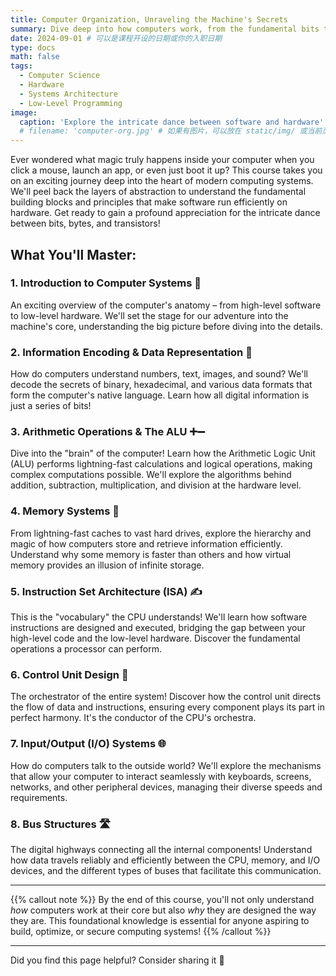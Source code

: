 ```yaml
---
title: Computer Organization, Unraveling the Machine's Secrets
summary: Dive deep into how computers work, from the fundamental bits to complex systems architecture.
date: 2024-09-01 # 可以是课程开设的日期或你的入职日期
type: docs
math: false
tags:
  - Computer Science
  - Hardware
  - Systems Architecture
  - Low-Level Programming
image:
  caption: 'Explore the intricate dance between software and hardware'
  # filename: 'computer-org.jpg' # 如果有图片，可以放在 static/img/ 或当前页面文件夹下
---
```


Ever wondered what magic truly happens inside your computer when you click a mouse, launch an app, or even just boot it up? This course takes you on an exciting journey deep into the heart of modern computing systems. We'll peel back the layers of abstraction to understand the fundamental building blocks and principles that make software run efficiently on hardware. Get ready to gain a profound appreciation for the intricate dance between bits, bytes, and transistors!

## What You'll Master:

### 1. Introduction to Computer Systems 🚀
An exciting overview of the computer's anatomy – from high-level software to low-level hardware. We'll set the stage for our adventure into the machine's core, understanding the big picture before diving into the details.

### 2. Information Encoding & Data Representation 🔡
How do computers understand numbers, text, images, and sound? We'll decode the secrets of binary, hexadecimal, and various data formats that form the computer's native language. Learn how all digital information is just a series of bits!

### 3. Arithmetic Operations & The ALU ➕➖
Dive into the "brain" of the computer! Learn how the Arithmetic Logic Unit (ALU) performs lightning-fast calculations and logical operations, making complex computations possible. We'll explore the algorithms behind addition, subtraction, multiplication, and division at the hardware level.

### 4. Memory Systems 🧠
From lightning-fast caches to vast hard drives, explore the hierarchy and magic of how computers store and retrieve information efficiently. Understand why some memory is faster than others and how virtual memory provides an illusion of infinite storage.

### 5. Instruction Set Architecture (ISA) ✍️
This is the "vocabulary" the CPU understands! We'll learn how software instructions are designed and executed, bridging the gap between your high-level code and the low-level hardware. Discover the fundamental operations a processor can perform.

### 6. Control Unit Design 🚦
The orchestrator of the entire system! Discover how the control unit directs the flow of data and instructions, ensuring every component plays its part in perfect harmony. It's the conductor of the CPU's orchestra.

### 7. Input/Output (I/O) Systems 🌐
How do computers talk to the outside world? We'll explore the mechanisms that allow your computer to interact seamlessly with keyboards, screens, networks, and other peripheral devices, managing their diverse speeds and requirements.

### 8. Bus Structures 🛣️
The digital highways connecting all the internal components! Understand how data travels reliably and efficiently between the CPU, memory, and I/O devices, and the different types of buses that facilitate this communication.

---

{{% callout note %}}
By the end of this course, you'll not only understand *how* computers work at their core but also *why* they are designed the way they are. This foundational knowledge is essential for anyone aspiring to build, optimize, or secure computing systems!
{{% /callout %}}

---
Did you find this page helpful? Consider sharing it 🙌